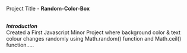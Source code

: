 Project Title - <b>Random-Color-Box</b>

<br />
<b><i>Introduction</i></b>
<br>
Created a First Javascript Minor Project where background color & text colour changes randomly using Math.random() function and Math.ceil() function.....
